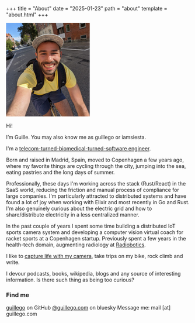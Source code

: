 +++
title = "About"
date = "2025-01-23"
path = "about"
template = "about.html"
+++

<img src="/img/profile.jpeg" height="256" alt="Profile photo">

Hi!

I’m Guille. You may also know me as guillego or iamsiesta.

I'm a [telecom-turned-biomedical-turned-software engineer](https://www.linkedin.com/in/guillermo-go/).

Born and raised in Madrid, Spain, moved to Copenhagen a few years ago, where my favorite things are cycling through the city,
jumping into the sea, eating pastries and the long days of summer.

Professionally, these days I'm working across the stack (Rust/React) in the SaaS world, reducing the friction and manual process of compliance for large companies. I'm particularly attracted to distributed systems and have found a lot of joy when working with Elixir and most recently in Go and Rust. I'm also genuinely curious about the electric grid and how to share/distribute electricity in a less centralized manner.

In the past couple of years I spent some time building a distributed IoT sports camera system and developing a computer vision virtual coach for racket sports at a Copenhagen startup.
Previously spent a few years in the health-tech domain, augmenting radiology at [Radiobotics](https://radiobotics.com).

I like to [capture life with my camera](https://instagram.com/iamsiesta/), take trips on my bike, rock climb and write.

I devour podcasts, books, wikipedia, blogs and any source of interesting information. Is there such thing as being too curious?

### Find me

[guillego](https://github.com/guillego) on GitHub
[@guillego.com](https://bsky.app/profile/guillego.com) on bluesky
Message me: mail [at] guillego.com
